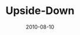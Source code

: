 ---
layout: music 
title: "Upside-Down"
series: "Kingdom Come"
date: 2010-08-10 
description: "Chuck Mingo discusses what it looks like to seek the Kingdom."
audio: "http://s3.amazonaws.com/crossroadsaudiomessages/KingdomCome05.mp3"
audio-duration: "28:21"
src: "http://www.crossroads.net/players/media/mediumHz/KingdomCome190x110.jpg"
---